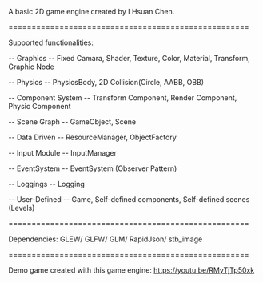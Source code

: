
A basic 2D game engine created by I Hsuan Chen.

====================================================

Supported functionalities:

-- Graphics --
Fixed Camara, Shader, Texture, Color, Material, Transform, Graphic Node

-- Physics --
PhysicsBody, 2D Collision(Circle, AABB, OBB)

-- Component System --
Transform Component, Render Component, Physic Component

-- Scene Graph --
GameObject, Scene

-- Data Driven --
ResourceManager, ObjectFactory

-- Input Module --
InputManager

-- EventSystem --
EventSystem (Observer Pattern)

-- Loggings --
Logging

-- User-Defined --
Game, Self-defined components, Self-defined scenes (Levels)

====================================================

Dependencies:
GLEW/ GLFW/ GLM/ RapidJson/ stb_image

====================================================

Demo game created with this game engine:
https://youtu.be/RMyTjTp50xk